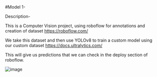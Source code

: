 #Model 1-

Description-

This is a Computer Vision project, using roboflow for annotations and creation of dataset
https://roboflow.com/

We take this dataset and then use YOLOv8 to train a custom model using our custom dataset
https://docs.ultralytics.com/

This will give us predictions that we can check in the deploy section of roboflow.

![image](https://github.com/AidanBon1/MODEL1/assets/98426727/1b09228d-312e-4f3d-9cbc-ebe73affb19c)
